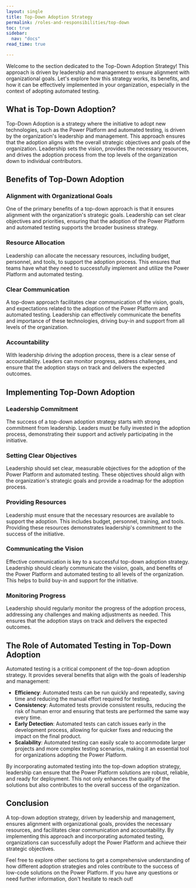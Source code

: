 ```yaml
---
layout: single
title: Top-Down Adoption Strategy
permalink: /roles-and-responsibilities/top-down
toc: true
sidebar:
  nav: "docs"
read_time: true

---
```


Welcome to the section dedicated to the Top-Down Adoption Strategy! This approach is driven by leadership and management to ensure alignment with organizational goals. Let's explore how this strategy works, its benefits, and how it can be effectively implemented in your organization, especially in the context of adopting automated testing.

## What is Top-Down Adoption?

Top-Down Adoption is a strategy where the initiative to adopt new technologies, such as the Power Platform and automated testing, is driven by the organization's leadership and management. This approach ensures that the adoption aligns with the overall strategic objectives and goals of the organization. Leadership sets the vision, provides the necessary resources, and drives the adoption process from the top levels of the organization down to individual contributors.

## Benefits of Top-Down Adoption

### Alignment with Organizational Goals

One of the primary benefits of a top-down approach is that it ensures alignment with the organization's strategic goals. Leadership can set clear objectives and priorities, ensuring that the adoption of the Power Platform and automated testing supports the broader business strategy.

### Resource Allocation

Leadership can allocate the necessary resources, including budget, personnel, and tools, to support the adoption process. This ensures that teams have what they need to successfully implement and utilize the Power Platform and automated testing.

### Clear Communication

A top-down approach facilitates clear communication of the vision, goals, and expectations related to the adoption of the Power Platform and automated testing. Leadership can effectively communicate the benefits and importance of these technologies, driving buy-in and support from all levels of the organization.

### Accountability

With leadership driving the adoption process, there is a clear sense of accountability. Leaders can monitor progress, address challenges, and ensure that the adoption stays on track and delivers the expected outcomes.

## Implementing Top-Down Adoption

### Leadership Commitment

The success of a top-down adoption strategy starts with strong commitment from leadership. Leaders must be fully invested in the adoption process, demonstrating their support and actively participating in the initiative.

### Setting Clear Objectives

Leadership should set clear, measurable objectives for the adoption of the Power Platform and automated testing. These objectives should align with the organization's strategic goals and provide a roadmap for the adoption process.

### Providing Resources

Leadership must ensure that the necessary resources are available to support the adoption. This includes budget, personnel, training, and tools. Providing these resources demonstrates leadership's commitment to the success of the initiative.

### Communicating the Vision

Effective communication is key to a successful top-down adoption strategy. Leadership should clearly communicate the vision, goals, and benefits of the Power Platform and automated testing to all levels of the organization. This helps to build buy-in and support for the initiative.

### Monitoring Progress

Leadership should regularly monitor the progress of the adoption process, addressing any challenges and making adjustments as needed. This ensures that the adoption stays on track and delivers the expected outcomes.

## The Role of Automated Testing in Top-Down Adoption

Automated testing is a critical component of the top-down adoption strategy. It provides several benefits that align with the goals of leadership and management:

- **Efficiency**: Automated tests can be run quickly and repeatedly, saving time and reducing the manual effort required for testing.
- **Consistency**: Automated tests provide consistent results, reducing the risk of human error and ensuring that tests are performed the same way every time.
- **Early Detection**: Automated tests can catch issues early in the development process, allowing for quicker fixes and reducing the impact on the final product.
- **Scalability**: Automated testing can easily scale to accommodate larger projects and more complex testing scenarios, making it an essential tool for organizations adopting the Power Platform.

By incorporating automated testing into the top-down adoption strategy, leadership can ensure that the Power Platform solutions are robust, reliable, and ready for deployment. This not only enhances the quality of the solutions but also contributes to the overall success of the organization.

## Conclusion

A top-down adoption strategy, driven by leadership and management, ensures alignment with organizational goals, provides the necessary resources, and facilitates clear communication and accountability. By implementing this approach and incorporating automated testing, organizations can successfully adopt the Power Platform and achieve their strategic objectives.

Feel free to explore other sections to get a comprehensive understanding of how different adoption strategies and roles contribute to the success of low-code solutions on the Power Platform. If you have any questions or need further information, don't hesitate to reach out!
